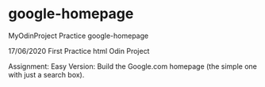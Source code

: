 # google-homepage
MyOdinProject Practice google-homepage

17/06/2020 First Practice html Odin Project

Assignment:
    Easy Version: Build the Google.com homepage
        (the simple one with just a search box).